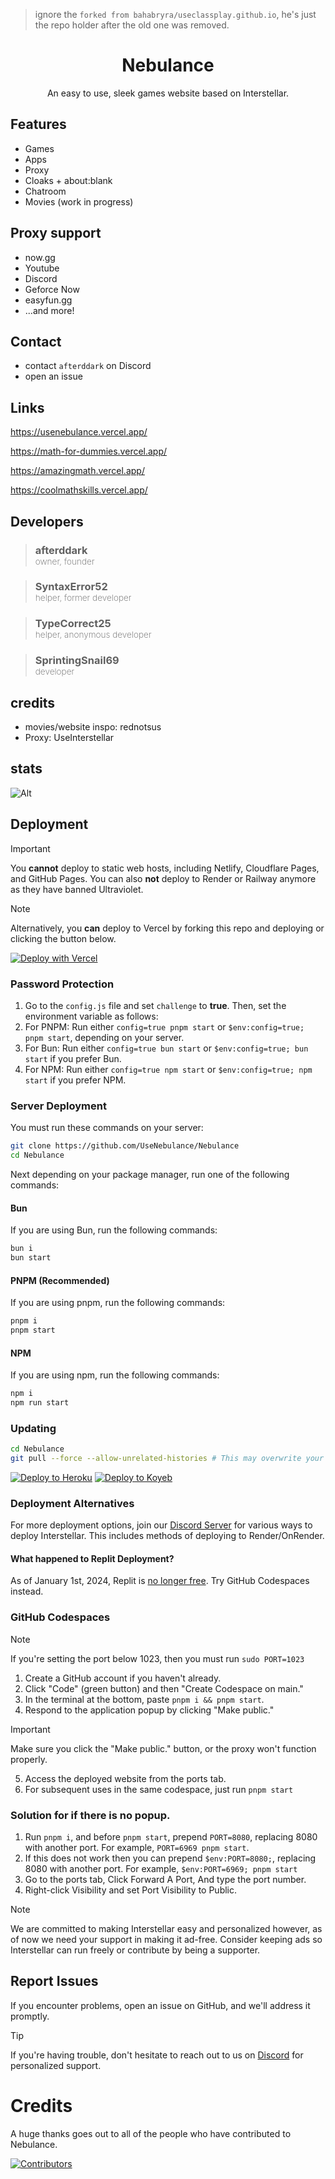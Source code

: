 > ignore the `forked from bahabryra/useclassplay.github.io`, he's just the repo holder after the old one was removed.
>

<center>
    <h1>Nebulance</h1>
    <p>An easy to use, sleek games website based on Interstellar.</p>
</center>

## Features
- Games
- Apps
- Proxy
- Cloaks + about:blank
- Chatroom
- Movies (work in progress)

## Proxy support
- now.gg
- Youtube
- Discord
- Geforce Now
- easyfun.gg
- ...and more!

## Contact
- contact `afterddark` on Discord
- open an issue

## Links

https://usenebulance.vercel.app/

https://math-for-dummies.vercel.app/

https://amazingmath.vercel.app/

https://coolmathskills.vercel.app/

## Developers

> ### afterddark <br> <sub style="font-weight: 200;">owner, founder</sub>

> ### SyntaxError52 <br> <sub style="font-weight: 200;">helper, former developer</sub>

> ### TypeCorrect25 <br> <sub style="font-weight: 200;">helper, anonymous developer</sub>

> ### SprintingSnail69 <br> <sub style="font-weight: 200;">developer</sub>

## credits
- movies/website inspo: rednotsus
- Proxy: UseInterstellar


## stats

![Alt](https://repobeats.axiom.co/api/embed/dba2e85b03b71cd08c71b2235e5b96e087945cd9.svg "Repobeats analytics image")

## Deployment

> [!IMPORTANT]
> You **cannot** deploy to static web hosts, including Netlify, Cloudflare Pages, and GitHub Pages.
> You can also **not** deploy to Render or Railway anymore as they have banned Ultraviolet.

> [!NOTE]
> Alternatively, you **can** deploy to Vercel by forking this repo and deploying or clicking the button below.
> 
> [![Deploy with Vercel](https://vercel.com/button)](https://vercel.com/new/git/external?repository-url=https://github.com/afterddark/nebulance)

### Password Protection

1. Go to the `config.js` file and set `challenge` to **true**. Then, set the environment variable as follows:
2. For PNPM: Run either `config=true pnpm start` or `$env:config=true; pnpm start`, depending on your server.
3. For Bun: Run either `config=true bun start` or `$env:config=true; bun start` if you prefer Bun.
4. For NPM: Run either `config=true npm start` or `$env:config=true; npm start` if you prefer NPM.


### Server Deployment

You must run these commands on your server:

```bash
git clone https://github.com/UseNebulance/Nebulance
cd Nebulance
```

Next depending on your package manager, run one of the following commands:

#### Bun

If you are using Bun, run the following commands:

```bash
bun i
bun start
```

#### PNPM (Recommended)

If you are using pnpm, run the following commands:

```bash
pnpm i
pnpm start
```

#### NPM

If you are using npm, run the following commands:

```bash
npm i
npm run start
```

### Updating

```bash
cd Nebulance
git pull --force --allow-unrelated-histories # This may overwrite your local changes
```

<a target="_blank" href="https://heroku.com/deploy/?template=https://github.com/UseInterstellar/Interstellar"><img alt="Deploy to Heroku" src="https://binbashbanana.github.io/deploy-buttons/buttons/remade/heroku.svg"></a>
<a target="_blank" href="https://app.koyeb.com/deploy?type=git&repository=github.com/UseInterstellar/Interstellar"><img alt="Deploy to Koyeb" src="https://binbashbanana.github.io/deploy-buttons/buttons/remade/koyeb.svg"></a>

### Deployment Alternatives

For more deployment options, join our [Discord Server](https://discord.gg/interstellar) for various ways to deploy Interstellar.
This includes methods of deploying to Render/OnRender.

#### What happened to Replit Deployment?

As of January 1st, 2024, Replit is [no longer free](https://blog.replit.com/hosting-changes). Try GitHub Codespaces instead.

### GitHub Codespaces

> [!NOTE]
> If you're setting the port below 1023, then you must run `sudo PORT=1023`

1. Create a GitHub account if you haven't already.
2. Click "Code" (green button) and then "Create Codespace on main."
3. In the terminal at the bottom, paste `pnpm i && pnpm start`.
4. Respond to the application popup by clicking "Make public."
> [!IMPORTANT]
> Make sure you click the "Make public." button, or the proxy won't function properly.
5. Access the deployed website from the ports tab.
6. For subsequent uses in the same codespace, just run `pnpm start`

### Solution for if there is no popup.

1. Run `pnpm i`, and before `pnpm start`, prepend `PORT=8080`, replacing 8080 with another port. For example, `PORT=6969 pnpm start`.
2. If this does not work then you can prepend `$env:PORT=8080;`, replacing 8080 with another port. For example, `$env:PORT=6969; pnpm start`
3. Go to the ports tab, Click Forward A Port, And type the port number.
4. Right-click Visibility and set Port Visibility to Public.

> [!NOTE]
> We are committed to making Interstellar easy and personalized however, as of now we need your support in making it ad-free. Consider keeping ads so Interstellar can run freely or contribute by being a supporter.

## Report Issues

If you encounter problems, open an issue on GitHub, and we'll address it promptly.

> [!TIP]
> If you're having trouble, don't hesitate to reach out to us on [Discord](https://discord.gg/interstellar) for personalized support.

# Credits

A huge thanks goes out to all of the people who have contributed to Nebulance.

[![Contributors](https://contrib.rocks/image?repo=afterddark/Nebulance)](https://github.com/afterddark/Nebulance/graphs/contributors)